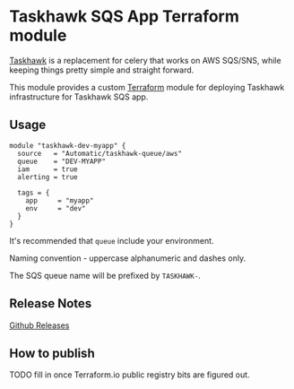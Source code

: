 Taskhawk SQS App Terraform module
=================================

[Taskhawk](https://github.com/Automatic/taskhawk) is a replacement for celery that works on AWS SQS/SNS, while
keeping things pretty simple and straight forward. 

This module provides a custom [Terraform](https://www.terraform.io/) module for deploying Taskhawk 
infrastructure for Taskhawk SQS app.

Usage
-----
```hcl
module "taskhawk-dev-myapp" {
  source   = "Automatic/taskhawk-queue/aws"
  queue    = "DEV-MYAPP"
  iam      = true
  alerting = true

  tags = {
    app     = "myapp"
    env     = "dev"
  }
}
```

It's recommended that `queue` include your environment. 

Naming convention - uppercase alphanumeric and dashes only.

The SQS queue name will be prefixed by `TASKHAWK-`.

## Release Notes

[Github Releases](https://github.com/Automatic/terraform-aws-taskhawk-queue/releases)

## How to publish

TODO fill in once Terraform.io public registry bits are figured out.
